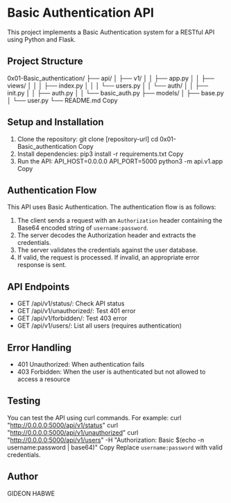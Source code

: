 # Basic Authentication API

This project implements a Basic Authentication system for a RESTful API using Python and Flask.

## Project Structure
0x01-Basic_authentication/
├── api/
│   ├── v1/
│   │   ├── app.py
│   │   ├── views/
│   │   │   ├── index.py
│   │   │   └── users.py
│   │   └── auth/
│   │       ├── init.py
│   │       ├── auth.py
│   │       └── basic_auth.py
├── models/
│   ├── base.py
│   └── user.py
└── README.md
Copy
## Setup and Installation

1. Clone the repository:
git clone [repository-url]
cd 0x01-Basic_authentication
Copy
2. Install dependencies:
pip3 install -r requirements.txt
Copy
3. Run the API:
API_HOST=0.0.0.0 API_PORT=5000 python3 -m api.v1.app
Copy
## Authentication Flow

This API uses Basic Authentication. The authentication flow is as follows:

1. The client sends a request with an `Authorization` header containing the Base64 encoded string of `username:password`.
2. The server decodes the Authorization header and extracts the credentials.
3. The server validates the credentials against the user database.
4. If valid, the request is processed. If invalid, an appropriate error response is sent.

## API Endpoints

- GET /api/v1/status/: Check API status
- GET /api/v1/unauthorized/: Test 401 error
- GET /api/v1/forbidden/: Test 403 error
- GET /api/v1/users/: List all users (requires authentication)

## Error Handling

- 401 Unauthorized: When authentication fails
- 403 Forbidden: When the user is authenticated but not allowed to access a resource

## Testing

You can test the API using curl commands. For example:
curl "http://0.0.0.0:5000/api/v1/status"
curl "http://0.0.0.0:5000/api/v1/unauthorized"
curl "http://0.0.0.0:5000/api/v1/users" -H "Authorization: Basic $(echo -n username:password | base64)"
Copy
Replace `username:password` with valid credentials.

## Author
GIDEON HABWE
